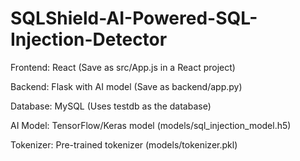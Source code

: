 # SQLShield-AI-Powered-SQL-Injection-Detector


Frontend: React (Save as src/App.js in a React project)

Backend: Flask with AI model (Save as backend/app.py)

Database: MySQL (Uses testdb as the database)

AI Model: TensorFlow/Keras model (models/sql_injection_model.h5)

Tokenizer: Pre-trained tokenizer (models/tokenizer.pkl)

